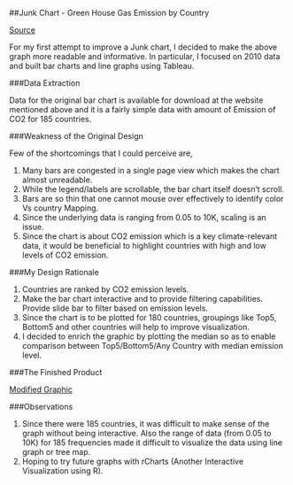 ##Junk Chart - Green House Gas Emission by Country

[Source](http://cait2.wri.org/wri/Country%20GHG%20Emissions?indicator=Total%20GHG%20Emissions%20Excluding%20LUCF&indicator=Total%20GHG%20Emissions%20Including%20LUCF&year=2010&chartType=bars.)

For my first attempt to improve a Junk chart, I decided to make the above graph more readable and informative. In particular, I focused on 2010 data and built bar charts and line graphs using Tableau.

###Data Extraction

Data for the original bar chart is available for download at the website mentioned above and it is a fairly simple data with amount of Emission of CO2 for 185 countries.

###Weakness of the Original Design

Few of the shortcomings that I could perceive are, 

1. Many bars are congested in a single page view which makes the chart almost unreadable.
2.	While the legend/labels are scrollable, the bar chart itself doesn’t scroll.
3.	Bars are so thin that one cannot mouse over effectively to identify color Vs country Mapping.
4. Since the underlying data is ranging from 0.05 to 10K, scaling is an issue.
5. Since the chart is about CO2 emission which is a key climate-relevant data, it would be beneficial to highlight countries with high and low levels of CO2 emission.
	

###My Design Rationale

1. Countries are ranked by CO2 emission levels.
2. Make the bar chart interactive and to provide filtering capabilities. Provide slide bar to filter based on emission levels.
3. Since the chart is to be plotted for 180 countries, groupings like Top5, Bottom5 and other countries will help to improve visualization.
4. I decided to enrich the graphic by plotting the median so as to enable comparison between Top5/Bottom5/Any Country with median emission level.

###The Finished Product

[Modified Graphic](http://public.tableausoftware.com/views/CountryVsCO2Emission_GP1/Dashboard1?:embed=y&:display_count=no)

###Observations

1. Since there were 185 countries, it was difficult to make sense of the graph without being interactive. Also the range of data (from 0.05 to 10K) for 185 frequencies made it difficult to visualize the data using line graph or tree map.
2. Hoping to try future graphs with rCharts (Another Interactive Visualization using R).






